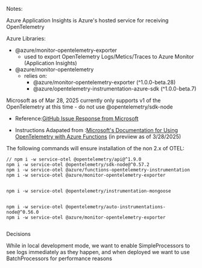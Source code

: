  






Notes:

Azure Application Insights is Azure's hosted service for receiving OpenTelemetry

Azure Libraries:


* @azure/monitor-opentelemetry-exporter
  * used to export OpenTelemetry Logs/Metics/Traces to Azure Monitor (Application Insights)
* @azure/monitor-opentelemetry
  * relies on:
    * @azure/monitor-opentelemetry-exporter (^1.0.0-beta.28)
    * @azure/opentelemetry-instrumentation-azure-sdk (^1.0.0-beta.7)






Microsoft as of Mar 28, 2025 currently only supports v1 of the OpenTelemetry at this time - do not use @opentelemetry/sdk-node

* Reference:[GitHub Issue Response from Microsoft](https://github.com/Azure/azure-sdk-for-js/issues/33567#issuecomment-2762721988)

* Instructions Adapated from :[Microsoft's Documentation for Using OpenTelemetry with Azure Functions](https://learn.microsoft.com/en-us/azure/azure-functions/opentelemetry-howto?tabs=app-insights&pivots=programming-language-typescript) (in previiew as of 3/28/2025)


The following commands will ensure installation of the non 2.x of OTEL:

```console
// npm i -w service-otel @opentelemetry/api@^1.9.0
npm i -w service-otel @opentelemetry/sdk-node@^0.57.2
npm i -w service-otel @azure/functions-opentelemetry-instrumentation
npm i -w service-otel @azure/monitor-opentelemetry-exporter


npm i -w service-otel @opentelemetry/instrumentation-mongoose


npm i -w service-otel @opentelemetry/auto-instrumentations-node@^0.56.0
npm i -w service-otel @azure/monitor-opentelemetry-exporter


```


Decisions

While in local development mode, we want to enable SimpleProcessors to see logs immediately as they happen, and when deployed we want to use BatchProcessors for performance reasons
